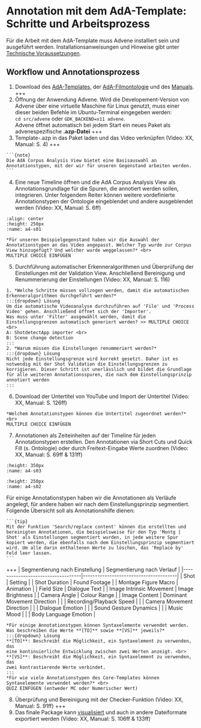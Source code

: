 # Annotation mit dem AdA-Template: Schritte und Arbeitsprozess

Für die Arbeit mit dem AdA-Template muss Advene installiert sein und ausgeführt werden. Installationsanweisungen und Hinweise gibt unter [Technische Voraussetzungen](../Kapitel_I/Technische_Voraussetzungen).

## Workflow und Annotationsprozess

1.	Download des [AdA-Templates](../assets/AdA_template_07_2021.azp), der [AdA-Filmontologie](../assets/Ada_Filmontologie_Deu_23_07_2021.pdf) und des [Manuals](../assets/Manual_Advene_AdA_D_Vers1_0.pdf).
+++
2.	Öffnung der Anwendung Advene. Wird die Developement-Version von Advene über eine virtuelle Maschine für Linux genutzt, muss einer dieser beiden Befehle im Ubuntu-Terminal eingegeben werden: <br>
`cd src/advene` oder `GDK_BACKEND=x11 advene`. <br>
Advene öffnet automatisch bei jedem Start ein neues Paket als advenespezifische **.azp-Datei**
+++
3.	Template-.azp in das Paket laden und das Video verknüpfen (Video: XX, Manual: S. 4)
+++
````{margin}
```{note}
Die AdA Corpus Analysis View bietet eine Basisauswahl an Annotationstypen, mit der wir für unseren Gegenstand arbeiten werden.
```
````
4.	Eine neue Timeline öffnen und die AdA Corpus Analysis View als Annotationsgrundlage für die Spuren, die annotiert werden sollen, integrieren. Unter folgendem Reiter können weitere vordefinierte Annotationstypen der Ontologie eingeblendet und andere ausgeblendet werden (Video: XX, Manual: S. 6ff)
```{image} ../_images/A4-S01.png
:align: center
:height: 250px
:name: a4-s01
```
```{admonition} **Übung**
*Für unseren Beispielgegenstand haben wir die Auswahl der Annotationstypen an das Video angepasst. Welcher Typ wurde zur Corpus View hinzugefügt? Und welcher wurde weggelassen?* <br>
MULTIPLE CHOICE EINFÜGEN
```
5.	Durchführung automatischer Erkenneralgorithmen und Überprüfung der Einstellungen mit der Validation View. Anschließend Bereinigung und Renummerierung der Einstellungen (Video: XX, Manual: S. 116)
```{admonition} **Übung**
1. *Welche Schritte müssen vollzogen werden, damit die automatischen Erkenneralgorithmen durchgeführt werden?*
:::{dropdown} Lösung
Um die automatische Videoanalyse durchzuführen auf 'File' und 'Process Video' gehen. Anschließend öffnet sich der 'Importer'. 
Was muss unter 'Filter' ausgewählt werden, damit die Einstellungsgrenzen automatisch generiert werden? >> MULTIPLE CHOICE <br>
A: ShotdetectApp importer <br>
B: Scene change detection 
:::
2. *Warum müssen die Einstellungen renummeriert werden?*
:::{dropdown} Lösung
Nicht jede Einstellungsgrenze wird korrekt gesetzt. Daher ist es notwendig mit der Shot Validation die Einstellungsgrenzen zu korrigieren. Dieser Schritt ist unerlässlich und bildet die Grundlage für alle weiteren Annotationsspuren, die nach dem Einstellungsprinzip annotiert werden 
:::
```
6.	Download der Untertitel von YouTube und Import der Untertitel (Video: XX, Manual: S. 126ff)
```{admonition} **Übung**
*Welchem Annotationstypen können die Untertitel zugeordnet werden?* <br>
MULTIPLE CHOICE EINFÜGEN
```
7.	Annotationen als Zeiteinheiten auf der Timeline für jeden Annotationstypen erstellen. Den Annotationen via Short Cuts und Quick Fill (s. Ontologie) oder durch Freitext-Eingabe Werte zuordnen (Video: XX, Manual: S. 69ff & 131ff)
```{image} ../_images/A4-S03.png
:height: 350px
:name: a4-s03
```
```{image} ../_images/A4-S02.png
:height: 250px
:name: a4-s02
```
Für einige Annotationstypen haben wir die Annotationen als Verläufe angelegt, für andere haben wir nach dem Einstellungsprinzip segmentiert. Folgende Übersicht soll als Annotationshilfe dienen:
````{margin}
```{tip}
Mit der Funktion 'Search/replace content' können die erstellten und bereinigten Annotationen, die beispielsweise für den Typ 'Montg | Shot' als Einstellungen segmentiert wurden, in jede weitere Spur kopiert werden, die ebenfalls nach dem Einstellungsprinzip segmentiert wird. Um alle darin enthaltenen Werte zu löschen, das 'Replace by' Feld leer lassen.
```
````
+++
| Segmentierung nach Einstellung    | Segmentierung nach Verlauf            |
|-----------------------------------|---------------------------------------|
| Shot                              | Setting                               |
| Shot Duration                     | Found Footage                         |
| Montage Figure Macro                      | Animation                             |
| Field Size                        | Dialogue Text                         |
| Image Intrinsic Movement          | Image Brightness                      |
|  Camera Angle               | Colour Range                          |
|  Image Content                 | Dominant Movement Direction           |
|                     | Recording/Playback Speed              |
|                     | Camera Movement Direction             |
|                                   | Dialogue Emotion                      |
|                                   | Sound Gesture Dynamics                |
|                                   | Music Mood                            |
|                                   | Body Language Emotion        |

```{admonition} **Übung**
*Für einige Annotationstypen können Syntaxelemente verwendet werden. Was beschreiben die Werte **[TO]** sowie **[VS]** jeweils?*
:::{dropdown} Lösung
**[TO]**: Beschreibt die Möglichkeit, ein Syntaxelement zu verwenden, das
eine kontinuierliche Entwicklung zwischen zwei Werten anzeigt. <br>
**[VS]**: Beschreibt die Möglichkeit, ein Syntaxelement zu verwenden, das
zwei kontrastierende Werte verbindet.
:::
*Für wie viele Annotationstypen des Core-Templates können Syntaxelemente verwendet werden?* <br>
QUIZ EINFÜGEN (entweder MC oder Numerischer Wert)
```
8.	Überprüfung und Bereinigung mit der Checker-Funktion (Video: XX, Manual: S. 91ff)
+++
9.	Das finale Package kann [visualisiert](Aufgabe_D) und auch in andere Dateiformate exportiert werden (Video: XX, Manual: S. 106ff & 133ff)







